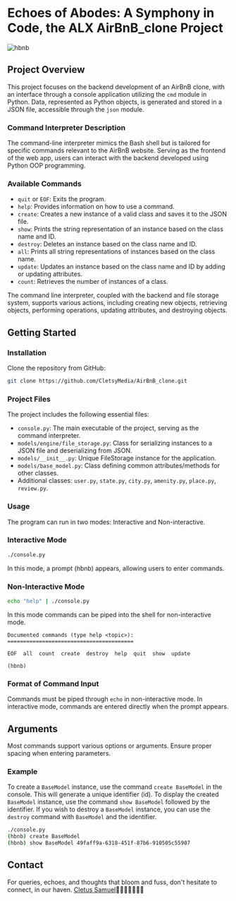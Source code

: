 # Echoes of Abodes: A Symphony in Code, the ALX AirBnB_clone Project

![hbnb](https://s3.amazonaws.com/alx-intranet.hbtn.io/uploads/medias/2018/6/65f4a1dd9c51265f49d0.png?X-Amz-Algorithm=AWS4-HMAC-SHA256&X-Amz-Credential=AKIARDDGGGOUSBVO6H7D%2F20231207%2Fus-east-1%2Fs3%2Faws4_request&X-Amz-Date=20231207T232946Z&X-Amz-Expires=86400&X-Amz-SignedHeaders=host&X-Amz-Signature=60290bb3e38198070872a61e3cbcec780eaa17be22e269e64499afc283a63405)

## Project Overview

This project focuses on the backend development of an AirBnB clone, with an interface through a console application utilizing the `cmd` module in Python. Data, represented as Python objects, is generated and stored in a JSON file, accessible through the `json` module.

### Command Interpreter Description

The command-line interpreter mimics the Bash shell but is tailored for specific commands relevant to the AirBnB website. Serving as the frontend of the web app, users can interact with the backend developed using Python OOP programming.

### Available Commands

- `quit` or `EOF`: Exits the program.
- `help`: Provides information on how to use a command.
- `create`: Creates a new instance of a valid class and saves it to the JSON file.
- `show`: Prints the string representation of an instance based on the class name and ID.
- `destroy`: Deletes an instance based on the class name and ID.
- `all`: Prints all string representations of instances based on the class name.
- `update`: Updates an instance based on the class name and ID by adding or updating attributes.
- `count`: Retrieves the number of instances of a class.

The command line interpreter, coupled with the backend and file storage system, supports various actions, including creating new objects, retrieving objects, performing operations, updating attributes, and destroying objects.

## Getting Started

### Installation

Clone the repository from GitHub:

```bash
git clone https://github.com/CletsyMedia/AirBnB_clone.git
```

### Project Files

The project includes the following essential files:

- `console.py`: The main executable of the project, serving as the command interpreter.
- `models/engine/file_storage.py`: Class for serializing instances to a JSON file and deserializing from JSON.
- `models/__init__.py`: Unique FileStorage instance for the application.
- `models/base_model.py`: Class defining common attributes/methods for other classes.
- Additional classes: `user.py`, `state.py`, `city.py`, `amenity.py`, `place.py`, `review.py`.

### Usage

The program can run in two modes: Interactive and Non-interactive.

### Interactive Mode

```bash
./console.py
```

In this mode, a prompt (hbnb) appears, allowing users to enter commands.

### Non-Interactive Mode

```bash
echo "help" | ./console.py
```

In this mode commands can be piped into the shell for non-interactive mode.

```(hbnb)
Documented commands (type help <topic>):
========================================

EOF  all  count  create  destroy  help  quit  show  update

(hbnb)
```

### Format of Command Input

Commands must be piped through `echo` in non-interactive mode. In interactive mode, commands are entered directly when the prompt appears.

## Arguments

Most commands support various options or arguments. Ensure proper spacing when entering parameters.

### Example

To create a `BaseModel` instance, use the command `create BaseModel` in the console. This will generate a unique identifier (id). To display the created `BaseModel` instance, use the command `show BaseModel` followed by the identifier. If you wish to destroy a `BaseModel` instance, you can use the `destroy` command with `BaseModel` and the identifier.

```bash
./console.py
(hbnb) create BaseModel
(hbnb) show BaseModel 49faff9a-6318-451f-87b6-910505c55907
```

## Contact

For queries, echoes, and thoughts that bloom and fuss, don't hesitate to connect, in our haven. [Cletus Samuel](https://cletsymedia.github.io/Prof-Portfolio/)🙏🙏🙏🙏🙏🙏🙏
